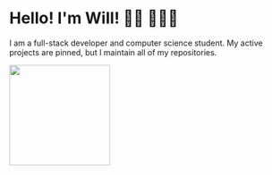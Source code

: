 # Hello! I'm Will! 👋🏻 👨🏼‍💻

I am a full-stack developer and computer science student. My active projects are pinned, but I maintain all of my repositories.

<img height="180em" src="https://github-readme-streak-stats.herokuapp.com/?user=willuhmjs&theme=dark" />
